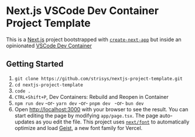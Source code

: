 # Next.js VSCode Dev Container Project Template

This is a [Next.js](https://nextjs.org) project bootstrapped with [`create-next-app`](https://nextjs.org/docs/app/api-reference/cli/create-next-app) but inside an opinionated [VSCode Dev Container](https://code.visualstudio.com/docs/devcontainers/create-dev-container)

## Getting Started

1. `git clone https://github.com/strisys/nextjs-project-template.git`
2. `cd nextjs-project-template`
3. `code .`
4. `CTRL+Shift+P`, Dev Containers: Rebuild and Reopen in Container
5. `npm run dev` -or- `yarn dev` -or- `pnpm dev ` -or- `bun dev`
6. Open [http://localhost:3000](http://localhost:3000) with your browser to see the result.  You can start editing the page by modifying `app/page.tsx`. The page auto-updates as you edit the file.  This project uses [`next/font`](https://nextjs.org/docs/app/building-your-application/optimizing/fonts) to automatically optimize and load [Geist](https://vercel.com/font), a new font family for Vercel.
